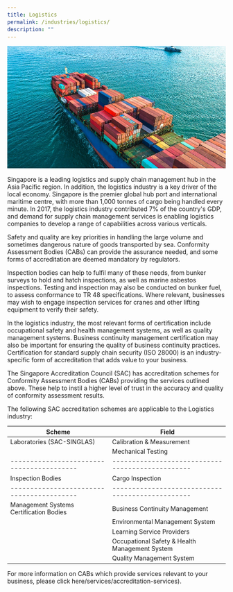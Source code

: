 ```yaml
---
title: Logistics
permalink: /industries/logistics/
description: ""
---
```

![Logistics](/images/industries/logistics.jpg)

Singapore is a leading logistics and supply chain management hub in the Asia Pacific region. In addition, the logistics industry is a key driver of the local economy. Singapore is the premier global hub port and international maritime centre, with more than 1,000 tonnes of cargo being handled every minute. In 2017, the logistics industry contributed 7% of the country's GDP, and demand for supply chain management services is enabling logistics companies to develop a range of capabilities across various verticals.

Safety and quality are key priorities in handling the large volume and sometimes dangerous nature of goods transported by sea. Conformity Assessment Bodies (CABs) can provide the assurance needed, and some forms of accreditation are deemed mandatory by regulators.

Inspection bodies can help to fulfil many of these needs, from bunker surveys to hold and hatch inspections, as well as marine asbestos inspections. Testing and inspection may also be conducted on bunker fuel, to assess conformance to TR 48 specifications. Where relevant, businesses may wish to engage inspection services for cranes and other lifting equipment to verify their safety.

In the logistics industry, the most relevant forms of certification include occupational safety and health management systems, as well as quality management systems. Business continuity management certification may also be important for ensuring the quality of business continuity practices. Certification for standard supply chain security (ISO 28000) is an industry-specific form of accreditation that adds value to your business.

The Singapore Accreditation Council (SAC) has accreditation schemes for Conformity Assessment Bodies (CABs) providing the services outlined above. These help to instil a higher level of trust in the accuracy and quality of conformity assessment results.

The following SAC accreditation schemes are applicable to the Logistics industry:

| Scheme                                  | Field                                          |
|-----------------------------------------|------------------------------------------------|
| Laboratories (SAC-SINGLAS)              | Calibration & Measurement                      |
|                                         | Mechanical Testing                             |
|-----------------------------------------|------------------------------------------------|
| Inspection Bodies                       | Cargo Inspection                               |
|-----------------------------------------|------------------------------------------------|
| Management Systems Certification Bodies | Business Continuity Management                 |
|                                         | Environmental Management System                |
|                                         | Learning Service Providers                     |
|                                         | Occupational Safety & Health Management System |
|                                         | Quality Management System                      |

For more information on CABs which provide services relevant to your business, please click here/services/accreditation-services).